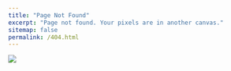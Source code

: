 ```yaml
---
title: "Page Not Found"
excerpt: "Page not found. Your pixels are in another canvas."
sitemap: false
permalink: /404.html
---
```


![](https://www.impactbnd.com/hubfs/404-error-page-examples-best.jpg)
